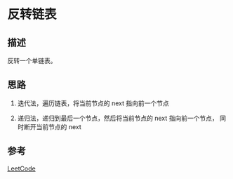 # 反转链表

## 描述

反转一个单链表。 

## 思路

1. 迭代法，遍历链表，将当前节点的 next 指向前一个节点

2. 递归法，递归到最后一个节点，然后将当前节点的 next 指向前一个节点， 同时断开当前节点的 next

## 参考

[LeetCode](https://leetcode-cn.com/problems/reverse-linked-list)

